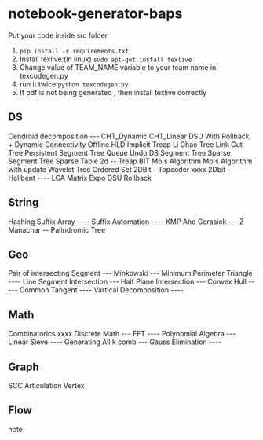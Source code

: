 # notebook-generator-baps

Put your code inside src folder

1. `pip install -r requirements.txt`
2. Install texlive:(in linux) `sudo apt-get install texlive`
3. Change value of TEAM_NAME variable to your team name in texcodegen.py
4. run it twice `python texcodegen.py`
5. If pdf is not being generated , then install texlive correctly 


DS
-----
Cendroid decomposition ---
CHT_Dynamic
CHT_Linear
DSU With Rollback + Dynamic Connectivity Offline
HLD 
Implicit Treap
Li Chao Tree
Link Cut Tree
Persistent Segment Tree
Queue Undo DS
Segment Tree
Sparse Segment Tree
Sparse Table 2d -- 
Treap
BIT
Mo's Algorithm
Mo's Algorithm with update
Wavelet Tree
Ordered Set
2DBit - Topcoder xxxx
2Dbit - Hellbent ----
LCA
Matrix Expo
DSU Rollback

String
-----
Hashing
Suffix Array ----
Suffix Automation ----
KMP
Aho Corasick --- 
Z
Manachar -- 
Palindromic Tree

Geo
---- 
Pair of intersecting Segment ---
Minkowski ---
Minimum Perimeter Triangle ----
Line Segment Intersection --- 
Half Plane Intersection ---
Convex Hull -----
Common Tangent ----
Vartical Decomposition ----

Math
----
Combinatorics xxxx
Discrete Math  ---
FFT ----
Polynomial Algebra ---
Linear Sieve ----
Generating All k comb ---
Gauss Elimination ---- 

Graph
-----
SCC
Articulation Vertex

Flow
----
note

